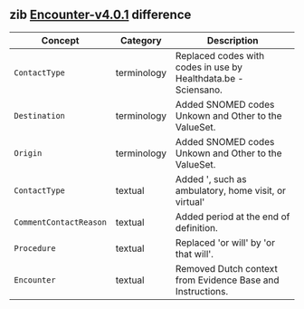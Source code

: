 ## zib [Encounter-v4.0.1](https://zibs.nl/wiki/Encounter-v4.0.1(2020EN)) difference

| Concept         | Category          | Description                             | 
|-----------------|-------------------|-----------------------------------------|
|`ContactType` | terminology | Replaced codes with codes in use by Healthdata.be - Sciensano. | 
|`Destination` | terminology | Added SNOMED codes Unkown and Other to the ValueSet. | 
|`Origin` | terminology | Added SNOMED codes Unkown and Other to the ValueSet. | 
|`ContactType` | textual | Added ', such as ambulatory, home visit, or virtual' |
|`CommentContactReason` | textual | Added period at the end of definition. |
|`Procedure` | textual | Replaced 'or will' by 'or that will'. |
|`Encounter `| textual | Removed Dutch context from Evidence Base and Instructions. |